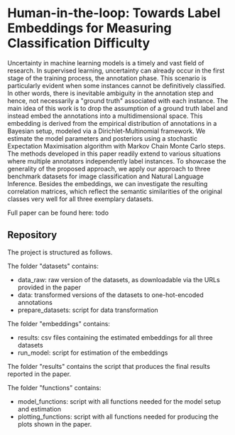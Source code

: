# Human-in-the-loop: Towards Label Embeddings for Measuring Classification Difficulty

Uncertainty in machine learning models is a timely and vast field of research. In supervised learning, uncertainty can already occur in the first stage of the training process, the annotation phase. This scenario is particularly evident when some instances cannot be definitively classified. In other words, there is inevitable ambiguity in the annotation step and hence, not necessarily a "ground truth" associated with each instance. The main idea of this work is to drop the assumption of a ground truth label and instead embed the annotations into a multidimensional space. This embedding is derived from the empirical distribution of annotations in a Bayesian setup, modeled via a Dirichlet-Multinomial framework. We estimate the model parameters and posteriors using a stochastic Expectation Maximisation algorithm with Markov Chain Monte Carlo steps. The methods developed in this paper readily extend to various situations where multiple annotators independently label instances. To showcase the generality of the proposed approach, we apply our approach to three benchmark datasets for image classification and Natural Language Inference. Besides the embeddings, we can investigate the resulting correlation matrices, which reflect the semantic similarities of the original classes very well for all three exemplary datasets.

Full paper can be found here: todo

## Repository

The project is structured as follows.

The folder "datasets" contains:
- data_raw: raw version of the datasets, as downloadable via the URLs provided in the paper
- data: transformed versions of the datasets to one-hot-encoded annotations
- prepare_datasets: script for data transformation

The folder "embeddings" contains: 
- results: csv files containing the estimated embeddings for all three datasets
- run_model: script for estimation of the embeddings

The folder "results" contains the script that produces the final results reported in the paper. 

The folder "functions" contains: 
- model_functions: script with all functions needed for the model setup and estimation
- plotting_functions: script with all functions needed for producing the plots shown in the paper. 
